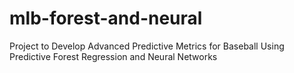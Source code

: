 # mlb-forest-and-neural
Project to Develop Advanced Predictive Metrics for Baseball Using Predictive Forest Regression and Neural Networks
